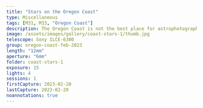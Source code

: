 ```yaml
---
title: "Stars on the Oregon Coast"
type: Miscellaneous
tags: [M31, M33, "Oregon Coast"]
description: The Oregon Coast is not the best place for astrophotography because of the clouds, but sometimes you just work with them. While a storm was raging and blowing rain on our balcony, I looked up and realized I could see stars on top of the clouds. The Andromeda galaxy (M31) is just to the left of center. If you connect the galaxy to two bright stars left, the three of them point to a soft blur that is the Triangulum Galaxy (M33).
image: /assets/images/gallery/coast-stars-1/thumb.jpg
telescope: Sony ILCE-6300
group: oregon-coast-feb-2023
length: "12mm"
aperture: "6mm"
folder: coast-stars-1
exposure: 15
lights: 4
sessions: 1 
firstCapture: 2023-02-20     
lastCapture: 2023-02-20
noannotations: true
---
```


